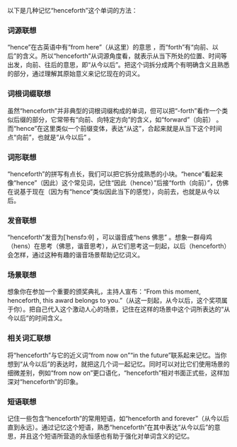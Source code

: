 以下是几种记忆“henceforth”这个单词的方法：

### 词源联想
“hence”在古英语中有“from here”（从这里）的意思 ，而“forth”有“向前、以后”的含义。所以“henceforth”从词源角度看，就表示从当下所处的位置、时间等出发，向前、往后的意思，即“从今以后”。把这个词拆分成两个有明确含义且熟悉的部分，通过理解其原始意义来记忆现在的词义。

### 词根词缀联想
虽然“henceforth”并非典型的词根词缀构成的单词，但可以把“-forth”看作一个类似后缀的部分，它常带有“向前、向特定方向”的含义，如“forward”（向前） 。而“hence”在这里类似一个前缀变体，表达“从这”，合起来就是从当下这个时间点“向前”，也就是“从今以后” 。

### 词形联想
“henceforth”的拼写有点长，我们可以把它拆分成熟悉的小块。“hence”看起来像“hence”（因此）这个常见词，记住“因此（hence）”后接“forth（向前）”，仿佛在说基于现在（因为有“hence”类似因此当下的感觉），向前去，也就是从今以后。

### 发音联想
“henceforth”发音为[ˈhensfɔːθ] ，可以谐音成“hens 佛思” 。想象一群母鸡（hens）在思考（佛思，谐音思考），从它们思考这一刻起，以后（henceforth）会怎样，通过这种有趣的谐音场景帮助记忆词义。

### 场景联想
想象你在参加一个重要的颁奖典礼，主持人宣布：“From this moment, henceforth, this award belongs to you.”（从这一刻起，从今以后，这个奖项属于你）。把自己代入这个激动人心的场景，记住在这样的场景中这个词所表达的“从今以后”的时间含义。

### 相关词汇联想
将“henceforth”与它的近义词“from now on”“in the future”联系起来记忆。当你想到“从今以后”的表达时，就把这几个词一起记忆。同时可以对比它们使用场景的细微差别，例如“from now on”更口语化，“henceforth”相对书面正式些，这样加深对“henceforth”的印象。

### 短语联想
记住一些包含“henceforth”的常用短语，如“henceforth and forever”（从今以后直到永远）。通过记忆这个短语，熟悉“henceforth”在其中表达“从今以后”的意思，并且这个短语所营造的永恒感也有助于强化对单词含义的记忆。 